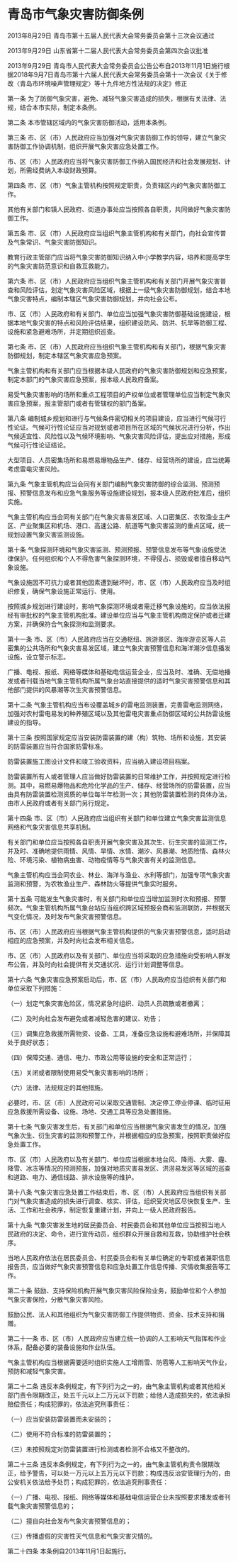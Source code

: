 # 青岛市气象灾害防御条例

2013年8月29日 青岛市第十五届人民代表大会常务委员会第十三次会议通过

2013年9月29日 山东省第十二届人民代表大会常务委员会第四次会议批准

2013年9月29日 青岛市人民代表大会常务委员会公告公布自2013年11月1日施行根据2018年9月7日青岛市第十六届人民代表大会常务委员会第十一次会议《关于修改〈青岛市环境噪声管理规定〉等十九件地方性法规的决定》修正

<!-- INFO END -->

第一条 为了防御气象灾害，避免、减轻气象灾害造成的损失，根据有关法律、法规，结合本市实际，制定本条例。

第二条 本市管辖区域内的气象灾害防御活动，适用本条例。

第三条 市、区（市）人民政府应当加强对气象灾害防御工作的领导，建立气象灾害防御工作协调机制，组织开展气象灾害应急处置工作。

市、区（市）人民政府应当将气象灾害防御工作纳入国民经济和社会发展规划、计划，所需经费纳入本级财政预算。

第四条 市、区（市）气象主管机构按照规定职责，负责辖区内的气象灾害防御工作。

其他有关部门和镇人民政府、街道办事处应当按照各自职责，共同做好气象灾害防御工作。

第五条 市、区（市）人民政府应当组织气象主管机构和有关部门，向社会宣传普及气象常识、气象灾害防御知识。

教育行政主管部门应当将气象灾害防御知识纳入中小学教学内容，培养和提高学生的气象灾害防范意识和自救互救能力。

第六条 市、区（市）人民政府应当组织气象主管机构和有关部门开展气象灾害普查和风险评估，划定气象灾害风险区域，根据上一级气象灾害防御规划，结合本地气象灾害特点，编制本辖区气象灾害防御规划，并向社会公布。

市、区（市）人民政府和有关部门、单位应当加强气象灾害防御基础设施建设，根据本地气象灾害的特点和风险评估结果，组织建设防风、防洪、抗旱等防御工程、设施和紧急避难场所，并定期组织巡查。

第七条 市、区（市）人民政府应当组织气象主管机构和有关部门，根据气象灾害防御规划，制定本辖区气象灾害应急预案。

气象主管机构和有关部门应当根据本级人民政府的气象灾害防御规划和应急预案，制定本部门的气象灾害应急预案，报本级人民政府备案。

易受气象灾害影响的场所和重点工程项目的产权单位或者管理单位应当制定气象灾害应急预案，报主管部门或者有管辖权的部门备案。

第八条 编制城乡规划和进行与气候条件密切相关的项目建设，应当进行气候可行性论证。气候可行性论证应当对规划或者项目所在区域的气候状况进行分析，作出气候适宜性、风险性以及气候环境影响、气象灾害风险评估，提出应对措施，形成气候可行性论证结论。

大型项目、人员密集场所和易燃易爆物品生产、储存、经营场所的建设，应当统筹考虑雷电灾害风险。

第九条 气象主管机构应当会同有关部门编制气象灾害防御的综合监测、预测预报、预警信息发布和应急气象服务等设施建设规划，报本级人民政府批准后，组织实施。

气象主管机构应当会同有关部门在气象灾害易发区域、人口密集区、农牧渔业主产区、产业聚集区和机场、港口、高速公路、航道等气象灾害监测的重点区域，统一规划设置气象灾害监测设施。

第十条 气象探测环境和气象灾害监测、预测预报、预警信息发布等气象设施受法律保护。任何组织和个人不得危害气象探测环境，不得侵占、损毁或者擅自移动气象设施。

气象设施因不可抗力或者其他因素遭到破坏时，市、区（市）人民政府应当及时组织修复，确保气象设施正常运行、使用。

按照城乡规划进行建设时，影响气象探测环境或者需迁移气象设施的，应当依法报经有审批权的气象主管机构批准。建设单位应当与气象主管机构商定保护或者迁建方案，并确保符合气象探测和监测要求。

第十一条 市、区（市）人民政府应当在交通枢纽、旅游景区、海岸游览区等人员密集的公共场所和气象灾害易发区域，建立气象灾害预警信息和海洋潮汐信息播发设施，设立警示标志。

广播、电视、报纸、网络等媒体和基础电信运营企业，应当及时、准确、无偿地播发或者刊载当地气象主管机构所属气象台站直接提供的适时气象灾害预警信息和其他部门提供的风暴潮等次生灾害预警信息。

第十二条 气象主管机构应当布设覆盖城乡的雷电监测装置，完善雷电监测网络，加强对农村雷电易发的种养殖区域以及其他雷电灾害重点防御区域的公共防雷设施建设的指导。

第十三条 按照国家规定应当安装防雷装置的建（构）筑物、场所和设施，其安装的防雷装置应当符合国家防雷标准。

防雷装置施工图设计文件和竣工验收资料，应当纳入建设项目档案。

防雷装置所有人或者管理人应当做好防雷装置的日常维护工作，并按照规定进行检测。其中，易燃易爆物品和危险化学品的生产、储存、经营场所的防雷装置，应当由具有防雷装置检测资质的单位每半年检测一次；其他防雷装置检测的具体办法，由市人民政府或者有关部门另行规定。

第十四条 市、区（市）人民政府应当组织有关部门和单位建立气象灾害监测信息网络和气象灾害信息共享机制。

有关部门和单位应当按照各自职责开展气象灾害及其次生、衍生灾害的监测工作，并及时、准确地提供雨情、风情、旱情、水情、潮汐、风暴潮、地质险情、森林火险、环境污染、植物病虫害、动物疫情等与气象灾害有关的监测信息。

气象主管机构应当会同农业、林业、海洋与渔业、水利等部门，加强专项气象灾害监测和预警，为农牧渔业生产、森林防火等提供气象实时服务。

第十五条 可能发生气象灾害时，有关部门和单位应当增加监测时次和预报、预警频次。气象主管机构所属气象台站应当组织跨区域预报会商和监测联防，并根据天气变化情况，及时发布气象灾害预警信息。

市、区（市）人民政府应当根据气象主管机构提供的气象灾害预警信息，适时启动相应的应急预案，并及时向社会发布相关信息。

市、区（市）人民政府以及有关部门、单位应当将采取的应急措施向受影响人群发布公告，并及时向社会提供有关交通状况、运行计划调整等信息。

第十六条 气象灾害应急预案启动后，市、区（市）人民政府应当组织有关部门和单位采取下列措施：

（一）划定气象灾害危险区，情况紧急时组织、动员人员疏散或者撤离；

（二）及时向社会发布避免或者减轻危害的建议、劝告；

（三）调集应急救援所需物资、设备、工具，准备应急设施和避难场所，并保障其处于良好状态；

（四）保障交通、通信、电力、市政公用等设施的安全和正常运行；

（五）关闭或者限制使用易受气象灾害影响的场所；

（六）法律、法规规定的其他措施。

必要时，市、区（市）人民政府可以采取交通管制、决定停工停业停课、临时征用应急救援所需设备、设施、场地、交通工具等应急处置措施。

第十七条 气象灾害发生后，有关部门和单位应当根据气象灾害发生的情况，加强气象次生、衍生灾害的监测和预警工作，并根据相应的应急预案，按照职责做好应急处置工作。

市、区（市）人民政府以及有关部门、单位应当根据本地台风、降雨、大雾、霾、降雪、冰冻等情况的预测预报，加强对地质灾害易发区、洪涝易发区等区域的巡查和道路、电力、通信线路、排水设施等的维护。

第十八条 气象灾害应急处置工作结束后，市、区（市）人民政府应当组织有关部门对气象灾害造成的损失进行调查、核实、评估，组织受灾地区尽快恢复生产、生活、工作和社会秩序，制定恢复重建计划，并向上一级人民政府报告。

第十九条 气象灾害发生地的居民委员会、村民委员会和其他单位应当按照当地人民政府的决定、命令，进行宣传动员，组织群众开展自救和互救，协助维护社会秩序。

当地人民政府依法在居民委员会、村民委员会和有关单位确定的专职或者兼职信息报告员，应当做好气象灾害预警信息和应急处置工作信息传播、灾情收集报告等工作。

第二十条 鼓励、支持保险机构开展气象灾害风险保险业务，鼓励单位和个人参加气象灾害保险，分散气象灾害风险。

鼓励公民、法人和其他组织为气象灾害防御工作提供物资、资金、技术支持和捐赠。

第二十一条 市、区（市）人民政府应当建立统一协调的人工影响天气指挥和作业体系，配备必要的装备设施和作业队伍。

气象主管机构应当根据需要适时组织实施人工增雨雪、防雹等人工影响天气作业，预防和减轻气象灾害。

第二十二条 违反本条例规定，有下列行为之一的，由气象主管机构或者其他相关部门责令限期改正，处五千元以上二万元以下罚款；给他人造成损失的，依法承担赔偿责任；构成犯罪的，依法追究刑事责任：

（一）应当安装防雷装置而未安装的；

（二）使用不符合标准的防雷装置的；

（三）未按照规定对防雷装置进行检测或者检测不合格又不整改的。

第二十三条 违反本条例规定，有下列行为之一的，由气象主管机构责令限期改正，给予警告，可以处一万元以上五万元以下罚款；构成违反治安管理行为的，由公安机关依法给予处罚；构成犯罪的，依法追究刑事责任：

（一）广播、电视、报纸、网络等媒体和基础电信运营企业未按照要求播发或者刊载气象灾害预警信息的；

（二）擅自向社会发布气象灾害预警信息的；

（三）传播虚假的灾害性天气信息和气象灾害灾情的。

第二十四条 本条例自2013年11月1日起施行。

